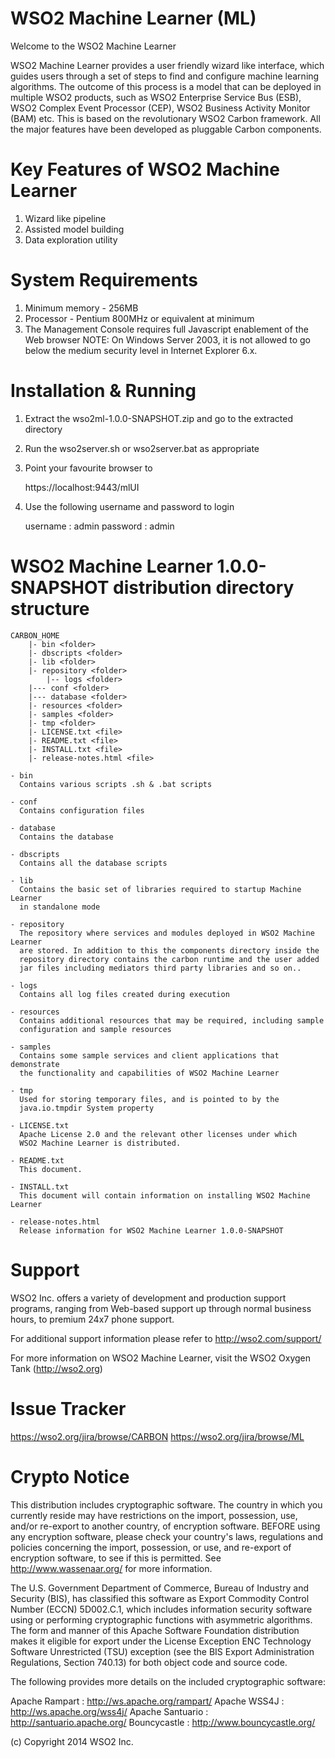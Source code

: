 <!--
  ~  Copyright (c) 2014, WSO2 Inc. (http://wso2.com) All Rights Reserved.
  ~
  ~  WSO2 Inc. licenses this file to you under the Apache License,
  ~  Version 2.0 (the "License"); you may not use this file except
  ~  in compliance with the License.
  ~  You may obtain a copy of the License at
  ~
  ~    http://www.apache.org/licenses/LICENSE-2.0
  ~
  ~  Unless required by applicable law or agreed to in writing,
  ~  software distributed under the License is distributed on an
  ~  "AS IS" BASIS, WITHOUT WARRANTIES OR CONDITIONS OF ANY
  ~  KIND, either express or implied.  See the License for the
  ~  specific language governing permissions and limitations
  ~  under the License.
  -->

WSO2 Machine Learner (ML)
================================================================================

Welcome to the WSO2 Machine Learner 

WSO2 Machine Learner provides a user friendly wizard like interface, which guides users through
a set of steps to find and configure machine learning algorithms. The outcome of this process is a
model that can be deployed in multiple WSO2 products, such as WSO2 Enterprise Service Bus (ESB),
WSO2 Complex Event Processor (CEP), WSO2 Business Activity Monitor (BAM) etc.
This is based on the revolutionary WSO2 Carbon framework.
All the major features have been developed as pluggable Carbon
components.

Key Features of WSO2 Machine Learner
====================================

1. Wizard like pipeline
2. Assisted model building
3. Data exploration utility

System Requirements
===================

1. Minimum memory - 256MB
2. Processor      - Pentium 800MHz or equivalent at minimum
3. The Management Console requires full Javascript enablement of the
   Web browser
   NOTE:
     On Windows Server 2003, it is not allowed to go below the medium
     security level in Internet Explorer 6.x.


Installation & Running
==================================

1. Extract the wso2ml-1.0.0-SNAPSHOT.zip and go to the extracted directory
2. Run the wso2server.sh or wso2server.bat as appropriate
3. Point your favourite browser to

    https://localhost:9443/mlUI

4. Use the following username and password to login

    username : admin
    password : admin


WSO2 Machine Learner 1.0.0-SNAPSHOT distribution directory structure
===========================================================

	CARBON_HOME
		|- bin <folder>
		|- dbscripts <folder>
		|- lib <folder>
		|- repository <folder>
			|-- logs <folder>
		|--- conf <folder>
		|--- database <folder>
		|- resources <folder>
		|- samples <folder>
		|- tmp <folder>
		|- LICENSE.txt <file>
		|- README.txt <file>
		|- INSTALL.txt <file>		
		|- release-notes.html <file>

    - bin
	  Contains various scripts .sh & .bat scripts

	- conf
	  Contains configuration files

	- database
      Contains the database

    - dbscripts
      Contains all the database scripts

    - lib
	  Contains the basic set of libraries required to startup Machine Learner
	  in standalone mode

	- repository
	  The repository where services and modules deployed in WSO2 Machine Learner
	  are stored. In addition to this the components directory inside the
	  repository directory contains the carbon runtime and the user added
	  jar files including mediators third party libraries and so on..

	- logs
	  Contains all log files created during execution

	- resources
	  Contains additional resources that may be required, including sample
	  configuration and sample resources

	- samples
	  Contains some sample services and client applications that demonstrate
	  the functionality and capabilities of WSO2 Machine Learner

	- tmp
	  Used for storing temporary files, and is pointed to by the
	  java.io.tmpdir System property

	- LICENSE.txt
	  Apache License 2.0 and the relevant other licenses under which
	  WSO2 Machine Learner is distributed.

	- README.txt
	  This document.

    - INSTALL.txt
      This document will contain information on installing WSO2 Machine Learner

	- release-notes.html
	  Release information for WSO2 Machine Learner 1.0.0-SNAPSHOT

Support
=======

WSO2 Inc. offers a variety of development and production support
programs, ranging from Web-based support up through normal business
hours, to premium 24x7 phone support.

For additional support information please refer to http://wso2.com/support/

For more information on WSO2 Machine Learner, visit the WSO2 Oxygen Tank (http://wso2.org)


Issue Tracker
=============

  https://wso2.org/jira/browse/CARBON
  https://wso2.org/jira/browse/ML

Crypto Notice
=============

   This distribution includes cryptographic software.  The country in
   which you currently reside may have restrictions on the import,
   possession, use, and/or re-export to another country, of
   encryption software.  BEFORE using any encryption software, please
   check your country's laws, regulations and policies concerning the
   import, possession, or use, and re-export of encryption software, to
   see if this is permitted.  See <http://www.wassenaar.org/> for more
   information.

   The U.S. Government Department of Commerce, Bureau of Industry and
   Security (BIS), has classified this software as Export Commodity
   Control Number (ECCN) 5D002.C.1, which includes information security
   software using or performing cryptographic functions with asymmetric
   algorithms.  The form and manner of this Apache Software Foundation
   distribution makes it eligible for export under the License Exception
   ENC Technology Software Unrestricted (TSU) exception (see the BIS
   Export Administration Regulations, Section 740.13) for both object
   code and source code.

   The following provides more details on the included cryptographic
   software:

   Apache Rampart   : http://ws.apache.org/rampart/
   Apache WSS4J     : http://ws.apache.org/wss4j/
   Apache Santuario : http://santuario.apache.org/
   Bouncycastle     : http://www.bouncycastle.org/

(c) Copyright 2014 WSO2 Inc.


